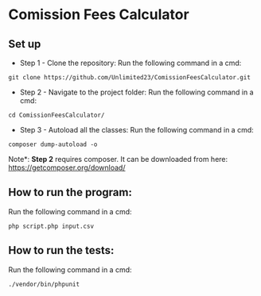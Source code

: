 # Comission Fees Calculator

## Set up

* Step 1 - Clone the repository:
Run the following command in a cmd:

`git clone https://github.com/Unlimited23/ComissionFeesCalculator.git`

* Step 2 - Navigate to the project folder:
Run the following command in a cmd:

`cd ComissionFeesCalculator/`

* Step 3 - Autoload all the classes:
Run the following command in a cmd:

`composer dump-autoload -o`

Note*: <b>Step 2</b> requires composer. It can be downloaded from here:
https://getcomposer.org/download/

## How to run the program:
Run the following command in a cmd:

`php script.php input.csv`

## How to run the tests:
Run the following command in a cmd:

`./vendor/bin/phpunit`
